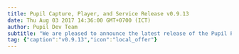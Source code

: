```yaml
--- 
title: Pupil Capture, Player, and Service Release v0.9.13
date: Thu Aug 03 2017 14:36:00 GMT+0700 (ICT) 
author: Pupil Dev Team 
subtitle: "We are pleased to announce the latest release of the Pupil Platform v0.9.13..."
tag: {"caption":"v0.9.13","icon":"local_offer"} 
---
```


<script src="//cdn.rawgit.com/showdownjs/showdown/1.3.0/dist/showdown.min.js"></script>
<script type="text/javascript">
document.addEventListener("DOMContentLoaded", function(event) { 
  $(document).ready(function() {
    $.ajax({
      type: 'GET',
      url: "https://api.github.com/repos/pupil-labs/pupil/releases/tags/v0.9.13",
      dataType: "jsonp",
      success: function(data, textStatus,jaXHR){
        var converter = new showdown.Converter();
        var text = data.data.body;
        var regex = /(https...w).+/g;
        var embed_link = '<div class="Feature-video-container-16by9"><iframe class="Feature-video u-padTop--2" src="https://www.youtube.com/embed/lPtwAkjNT2Q?rel=0" frameborder="0" webkitallowfullscreen mozallowfullscreen allowfullscreen></iframe></div>';
        var embed_text = text.replace(regex, embed_link);
        var html = converter.makeHtml(embed_text);
        html += '<a href="https://github.com/pupil-labs/pupil/releases/tag/v0.9.13">Download v0.9.13</a>'  
        $('section[class~="content"]').html(html);
      }
    });
  });
});
</script>